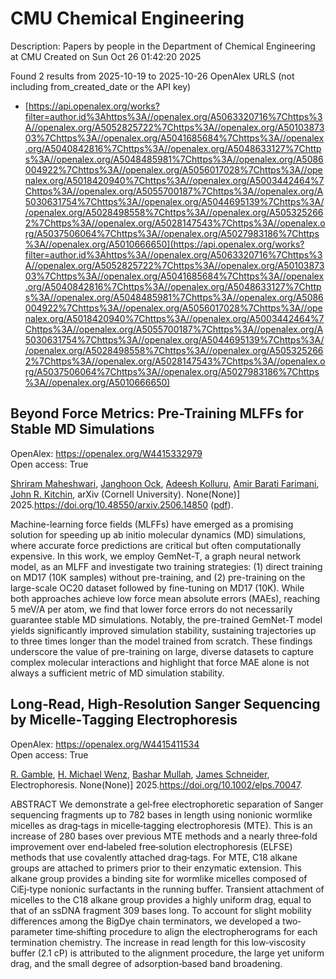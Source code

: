 # CMU Chemical Engineering
Description: Papers by people in the Department of Chemical Engineering at CMU
Created on Sun Oct 26 01:42:20 2025

Found 2 results from 2025-10-19 to 2025-10-26
OpenAlex URLS (not including from_created_date or the API key)
- [https://api.openalex.org/works?filter=author.id%3Ahttps%3A//openalex.org/A5063320716%7Chttps%3A//openalex.org/A5052825722%7Chttps%3A//openalex.org/A5010387303%7Chttps%3A//openalex.org/A5041685684%7Chttps%3A//openalex.org/A5040842816%7Chttps%3A//openalex.org/A5048633127%7Chttps%3A//openalex.org/A5048485981%7Chttps%3A//openalex.org/A5086004922%7Chttps%3A//openalex.org/A5056017028%7Chttps%3A//openalex.org/A5018420940%7Chttps%3A//openalex.org/A5003442464%7Chttps%3A//openalex.org/A5055700187%7Chttps%3A//openalex.org/A5030631754%7Chttps%3A//openalex.org/A5044695139%7Chttps%3A//openalex.org/A5028498558%7Chttps%3A//openalex.org/A5053252662%7Chttps%3A//openalex.org/A5028147543%7Chttps%3A//openalex.org/A5037506064%7Chttps%3A//openalex.org/A5027983186%7Chttps%3A//openalex.org/A5010666650](https://api.openalex.org/works?filter=author.id%3Ahttps%3A//openalex.org/A5063320716%7Chttps%3A//openalex.org/A5052825722%7Chttps%3A//openalex.org/A5010387303%7Chttps%3A//openalex.org/A5041685684%7Chttps%3A//openalex.org/A5040842816%7Chttps%3A//openalex.org/A5048633127%7Chttps%3A//openalex.org/A5048485981%7Chttps%3A//openalex.org/A5086004922%7Chttps%3A//openalex.org/A5056017028%7Chttps%3A//openalex.org/A5018420940%7Chttps%3A//openalex.org/A5003442464%7Chttps%3A//openalex.org/A5055700187%7Chttps%3A//openalex.org/A5030631754%7Chttps%3A//openalex.org/A5044695139%7Chttps%3A//openalex.org/A5028498558%7Chttps%3A//openalex.org/A5053252662%7Chttps%3A//openalex.org/A5028147543%7Chttps%3A//openalex.org/A5037506064%7Chttps%3A//openalex.org/A5027983186%7Chttps%3A//openalex.org/A5010666650)

## Beyond Force Metrics: Pre-Training MLFFs for Stable MD Simulations   

OpenAlex: https://openalex.org/W4415332979    
Open access: True
    
[Shriram Maheshwari](https://openalex.org/A5112198707), [Janghoon Ock](https://openalex.org/A5092741862), [Adeesh Kolluru](https://openalex.org/A5017163658), [Amir Barati Farimani](https://openalex.org/A5120057010), [John R. Kitchin](https://openalex.org/A5003442464), arXiv (Cornell University). None(None)] 2025.https://doi.org/10.48550/arxiv.2506.14850 ([pdf](http://arxiv.org/pdf/2506.14850)).
    
Machine-learning force fields (MLFFs) have emerged as a promising solution for speeding up ab initio molecular dynamics (MD) simulations, where accurate force predictions are critical but often computationally expensive. In this work, we employ GemNet-T, a graph neural network model, as an MLFF and investigate two training strategies: (1) direct training on MD17 (10K samples) without pre-training, and (2) pre-training on the large-scale OC20 dataset followed by fine-tuning on MD17 (10K). While both approaches achieve low force mean absolute errors (MAEs), reaching 5 meV/A per atom, we find that lower force errors do not necessarily guarantee stable MD simulations. Notably, the pre-trained GemNet-T model yields significantly improved simulation stability, sustaining trajectories up to three times longer than the model trained from scratch. These findings underscore the value of pre-training on large, diverse datasets to capture complex molecular interactions and highlight that force MAE alone is not always a sufficient metric of MD simulation stability.    

    

## Long‐Read, High‐Resolution Sanger Sequencing by Micelle‐Tagging Electrophoresis   

OpenAlex: https://openalex.org/W4415411534    
Open access: True
    
[R. Gamble](https://openalex.org/A5111899237), [H. Michael Wenz](https://openalex.org/A5008334952), [Bashar Mullah](https://openalex.org/A5016837981), [James Schneider](https://openalex.org/A5028147543), Electrophoresis. None(None)] 2025.https://doi.org/10.1002/elps.70047.
    
ABSTRACT We demonstrate a gel‐free electrophoretic separation of Sanger sequencing fragments up to 782 bases in length using nonionic wormlike micelles as drag‐tags in micelle‐tagging electrophoresis (MTE). This is an increase of 280 bases over previous MTE methods and a nearly three‐fold improvement over end‐labeled free‐solution electrophoresis (ELFSE) methods that use covalently attached drag‐tags. For MTE, C18 alkane groups are attached to primers prior to their enzymatic extension. This alkane group provides a binding site for wormlike micelles composed of CiEj‐type nonionic surfactants in the running buffer. Transient attachment of micelles to the C18 alkane group provides a highly uniform drag, equal to that of an ssDNA fragment 309 bases long. To account for slight mobility differences among the BigDye chain terminators, we developed a two‐parameter time‐shifting procedure to align the electropherograms for each termination chemistry. The increase in read length for this low‐viscosity buffer (2.1 cP) is attributed to the alignment procedure, the large yet uniform drag, and the small degree of adsorption‐based band broadening.    

    
